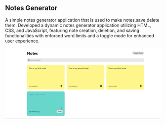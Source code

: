 ## Notes Generator
A simple notes generator application that is used to make notes,save,delete them.
Developed a dynamic notes generator application utilizing HTML, CSS, and JavaScript, featuring note creation, deletion, and saving functionalities with enforced word limits and a toggle mode for enhanced user experience.

<img width="1266" alt="ss project" src="src/notes.png">
